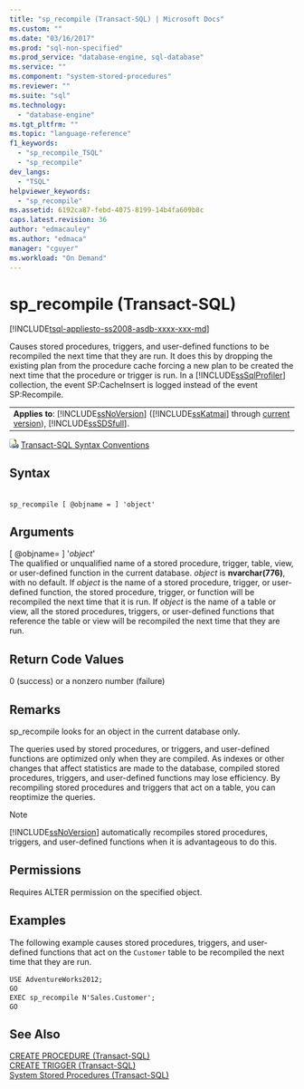 ```yaml
---
title: "sp_recompile (Transact-SQL) | Microsoft Docs"
ms.custom: ""
ms.date: "03/16/2017"
ms.prod: "sql-non-specified"
ms.prod_service: "database-engine, sql-database"
ms.service: ""
ms.component: "system-stored-procedures"
ms.reviewer: ""
ms.suite: "sql"
ms.technology: 
  - "database-engine"
ms.tgt_pltfrm: ""
ms.topic: "language-reference"
f1_keywords: 
  - "sp_recompile_TSQL"
  - "sp_recompile"
dev_langs: 
  - "TSQL"
helpviewer_keywords: 
  - "sp_recompile"
ms.assetid: 6192ca87-febd-4075-8199-14b4fa609b8c
caps.latest.revision: 36
author: "edmacauley"
ms.author: "edmaca"
manager: "cguyer"
ms.workload: "On Demand"
---
```

# sp_recompile (Transact-SQL)
[!INCLUDE[tsql-appliesto-ss2008-asdb-xxxx-xxx-md](../../includes/tsql-appliesto-ss2008-asdb-xxxx-xxx-md.md)]

  Causes stored procedures, triggers, and user-defined functions to be recompiled the next time that they are run. It does this by dropping the existing plan from the procedure cache forcing a new plan to be created the next time that the procedure or trigger is run. In a [!INCLUDE[ssSqlProfiler](../../includes/sssqlprofiler-md.md)] collection, the event SP:CacheInsert is logged instead of the event SP:Recompile.  
  
||  
|-|  
|**Applies to**: [!INCLUDE[ssNoVersion](../../includes/ssnoversion-md.md)] ([!INCLUDE[ssKatmai](../../includes/sskatmai-md.md)] through [current version](http://go.microsoft.com/fwlink/p/?LinkId=299658)), [!INCLUDE[ssSDSfull](../../includes/sssdsfull-md.md)].|  
  
 ![Topic link icon](../../database-engine/configure-windows/media/topic-link.gif "Topic link icon") [Transact-SQL Syntax Conventions](../../t-sql/language-elements/transact-sql-syntax-conventions-transact-sql.md)  
  
## Syntax  
  
```tsql  
  
sp_recompile [ @objname = ] 'object'  
```  
  
## Arguments  
 [ @objname= ] '*object*'  
 The qualified or unqualified name of a stored procedure, trigger, table, view, or user-defined function in the current database. *object* is **nvarchar(776)**, with no default. If *object* is the name of a stored procedure, trigger, or user-defined function, the stored procedure, trigger, or function will be recompiled the next time that it is run. If *object* is the name of a table or view, all the stored procedures, triggers, or user-defined functions that reference the table or view will be recompiled the next time that they are run.  
  
## Return Code Values  
 0 (success) or a nonzero number (failure)  
  
## Remarks  
 sp_recompile looks for an object in the current database only.  
  
 The queries used by stored procedures, or triggers, and user-defined functions are optimized only when they are compiled. As indexes or other changes that affect statistics are made to the database, compiled stored procedures, triggers, and user-defined functions may lose efficiency. By recompiling stored procedures and triggers that act on a table, you can reoptimize the queries.  
  
> [!NOTE]  
>  [!INCLUDE[ssNoVersion](../../includes/ssnoversion-md.md)] automatically recompiles stored procedures, triggers, and user-defined functions when it is advantageous to do this.  
  
## Permissions  
 Requires ALTER permission on the specified object.  
  
## Examples  
 The following example causes stored procedures, triggers, and user-defined functions that act on the `Customer` table to be recompiled the next time that they are run.  
  
```  
USE AdventureWorks2012;  
GO  
EXEC sp_recompile N'Sales.Customer';  
GO  
```  
  
## See Also  
 [CREATE PROCEDURE &#40;Transact-SQL&#41;](../../t-sql/statements/create-procedure-transact-sql.md)   
 [CREATE TRIGGER &#40;Transact-SQL&#41;](../../t-sql/statements/create-trigger-transact-sql.md)   
 [System Stored Procedures &#40;Transact-SQL&#41;](../../relational-databases/system-stored-procedures/system-stored-procedures-transact-sql.md)  
  
  
